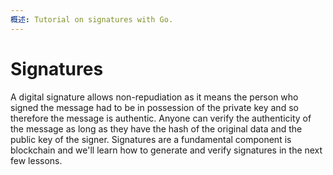 ```yaml
---
概述: Tutorial on signatures with Go.
---
```


# Signatures

A digital signature allows non-repudiation as it means the person who signed the message had to be in possession of the private key and so therefore the message is authentic. Anyone can verify the authenticity of the message as long as they have the hash of the original data and the public key of the signer. Signatures are a fundamental component is blockchain and we'll learn how to generate and verify signatures in the next few lessons.
